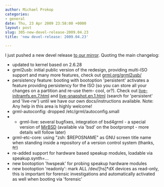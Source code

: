 ```yaml
---
author: Michael Prokop
categories:
- general
date: Thu, 23 Apr 2009 23:58:00 +0000
layout: post
slug: 305-new-devel-release-2009.04.23
title: 'new devel-release: 2009.04.23'

---
```

I just pushed a new devel release [to our mirror](http://debian.netcologne.de/www.grml.org/devel/). Quoting the main changelog:
* updated to kernel based on 2\.6\.28
* grml2usb: initial public version of the redesign, providing multi\-ISO support and many more features, check out [grml.org/grml2usb/](http://grml.org/grml2usb/)
* persistency feature: booting with bootoption 'persistent' activates a feature providing persistency for the ISO (so you can store all your changes on a partition and re\-use them\- cool, or?). Check out [live\-initramfs.en.7\.html](http://grml.org/online-docs/live-initramfs.en.7.html) and [live\-snapshot.en.1\.html](http://grml.org/online-docs/live-snapshot.en.1.html) (search for 'persistent' and 'live\-rw') until we have our own docs/instructions available. Note: Any help in this area is highly welcome!
* grml\-autoconfig: dropped /etc/grml/autoconfig.small
* * grml\-live: several bugfixes, integration of bsd4grml \- a special version of [MirBSD](https://www.mirbsd.org/) (available via 'bsd' on the bootprompt \- more details will follow later)
* grml\-etc\-core: using "zsh: $REPOSNAME" as GNU screen title name when standing inside a repository of a version control system (thanks, ft!)
* re\-added support for hardware based speakup modules, loadable via speakup.synth\=...
* new bootoption 'hwspeak' for probing speakup hardware modules
* new bootoption 'readonly': mark ALL /dev/\[hs]\*dX devices as read\-only, this is important for forensic investigations and automatically activated as well when booting via 'forensic'
